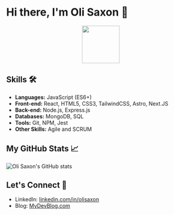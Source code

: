 # Hi there, I'm Oli Saxon 👋

<div id="header" align="center">
  <img src="https://media.giphy.com/media/M9gbBd9nbDrOTu1Mqx/giphy.gif" width="100"/>
</div>

## Skills 🛠️

- **Languages:** JavaScript (ES6+)
- **Front-end:** React, HTML5, CSS3, TailwindCSS, Astro, Next.JS
- **Back-end:** Node.js, Express.js
- **Databases:** MongoDB, SQL
- **Tools:** Git, NPM, Jest
- **Other Skills:** Agile and SCRUM

## My GitHub Stats 📈

![Oli Saxon's GitHub stats](https://github-readme-stats.vercel.app/api?username=osaxon&show_icons=true&theme=radical)

## Let's Connect 🤝

- LinkedIn: [linkedin.com/in/olisaxon](https://linkedin.com/in/olisaxon)
- Blog: [MyDevBlog.com](http://olisaxon.com)

